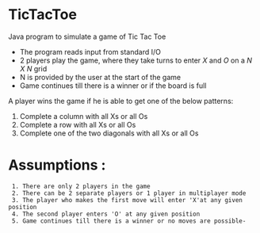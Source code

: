 # TicTacToe
Java program to simulate a game of Tic Tac Toe

- The program reads input from standard I/O
- 2 players play the game, where they take turns to enter *X* and *O* on a *N X N* grid
- N is provided by the user at the start of the game
- Game continues till there is a winner or if the board is full

A player wins the game if he is able to get one of the below patterns:
 1. Complete a column with all Xs or all Os
 2. Complete a row with all Xs or all Os
 3. Complete one of the two diagonals with all Xs or all Os

# Assumptions : 
	 1. There are only 2 players in the game 
	 2. There can be 2 separate players or 1 player in multiplayer mode 
	 3. The player who makes the first move will enter 'X'at any given position 
	 4. The second player enters 'O' at any given position 
	 5. Game continues till there is a winner or no moves are possible-
